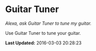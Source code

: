 # Guitar Tuner
*Alexa, ask Guitar Tuner to tune my guitar.*

Use Guitar Tuner to tune your guitar.

**Last Updated:** 2016-03-03 20:28:23